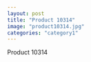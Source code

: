 ```yaml
---
layout: post
title: "Product 10314"
image: "product10314.jpg"
categories: "category1"
---
```

Product 10314
